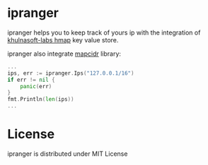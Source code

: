 # ipranger

ipranger helps you to keep track of yours ip with the integration of [khulnasoft-labs hmap](https://github.com/khulnasoft-labs/hmap) key value store.

ipranger also integrate [mapcidr](https://github.com/khulnasoft-labs/mapcidr) library:

```go
...
ips, err := ipranger.Ips("127.0.0.1/16")
if err != nil {
	panic(err)
}
fmt.Println(len(ips))
...
```

# License
ipranger is distributed under MIT License
